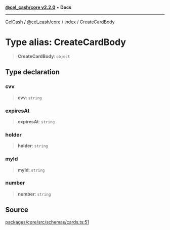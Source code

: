 [**@cel_cash/core v2.2.0**](../../README.md) • **Docs**

***

[CelCash](../../../../packages.md) / [@cel\_cash/core](../../README.md) / [index](../README.md) / CreateCardBody

# Type alias: CreateCardBody

> **CreateCardBody**: `object`

## Type declaration

### cvv

> **cvv**: `string`

### expiresAt

> **expiresAt**: `string`

### holder

> **holder**: `string`

### myId

> **myId**: `string`

### number

> **number**: `string`

## Source

[packages/core/src/schemas/cards.ts:51](https://github.com/Pyxlab/celcash/blob/f7cdc752c29f8a0dcef033e212602412d2050afc/packages/core/src/schemas/cards.ts#L51)
